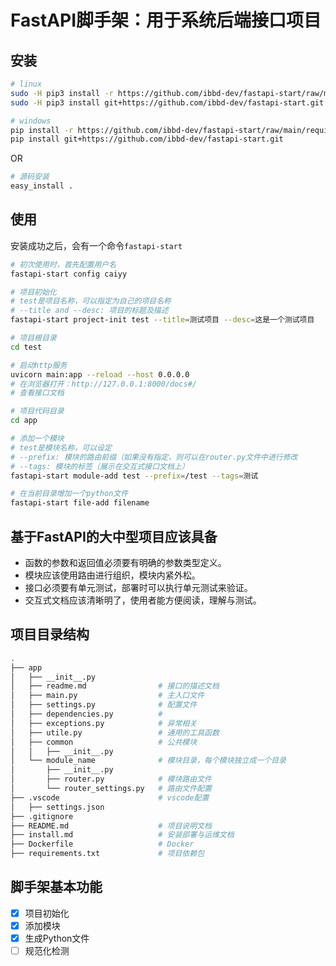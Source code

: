 # FastAPI脚手架：用于系统后端接口项目

## 安装

```sh
# linux
sudo -H pip3 install -r https://github.com/ibbd-dev/fastapi-start/raw/main/requirements.txt
sudo -H pip3 install git+https://github.com/ibbd-dev/fastapi-start.git

# windows
pip install -r https://github.com/ibbd-dev/fastapi-start/raw/main/requirements.txt
pip install git+https://github.com/ibbd-dev/fastapi-start.git
```

OR

```sh
# 源码安装
easy_install .
```

## 使用

安装成功之后，会有一个命令`fastapi-start`

```sh
# 初次使用时，首先配置用户名
fastapi-start config caiyy

# 项目初始化
# test是项目名称，可以指定为自己的项目名称
# --title and --desc: 项目的标题及描述
fastapi-start project-init test --title=测试项目 --desc=这是一个测试项目

# 项目根目录
cd test

# 启动http服务
uvicorn main:app --reload --host 0.0.0.0
# 在浏览器打开：http://127.0.0.1:8000/docs#/
# 查看接口文档

# 项目代码目录
cd app

# 添加一个模块
# test是模块名称，可以设定
# --prefix: 模块的路由前缀（如果没有指定，则可以在router.py文件中进行修改
# --tags: 模块的标签（展示在交互式接口文档上）
fastapi-start module-add test --prefix=/test --tags=测试

# 在当前目录增加一个python文件
fastapi-start file-add filename
```

## 基于FastAPI的大中型项目应该具备

- 函数的参数和返回值必须要有明确的参数类型定义。
- 模块应该使用路由进行组织，模块内紧外松。
- 接口必须要有单元测试，部署时可以执行单元测试来验证。
- 交互式文档应该清晰明了，使用者能方便阅读，理解与测试。

## 项目目录结构

```sh
.
├── app
│   ├── __init__.py
│   ├── readme.md                # 接口的描述文档
│   ├── main.py                  # 主入口文件
│   ├── settings.py              # 配置文件
│   ├── dependencies.py          # 
│   ├── exceptions.py            # 异常相关
│   ├── utile.py                 # 通用的工具函数
│   ├── common                   # 公共模块
│   │   ├── __init__.py
│   └── module_name              # 模块目录，每个模块独立成一个目录
│       ├── __init__.py
│       ├── router.py            # 模块路由文件
│       └── router_settings.py   # 路由文件配置
├── .vscode                      # vscode配置
│   ├── settings.json
├── .gitignore
├── README.md                    # 项目说明文档
├── install.md                   # 安装部署与运维文档
├── Dockerfile                   # Docker
├── requirements.txt             # 项目依赖包
```

## 脚手架基本功能

- [x] 项目初始化
- [x] 添加模块
- [x] 生成Python文件
- [ ] 规范化检测
